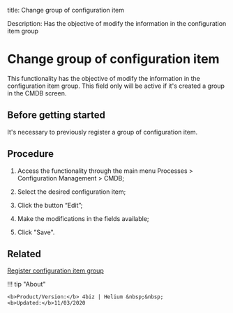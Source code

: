 title: Change group of configuration item

Description: Has the objective of modify the information in the configuration item group
# Change group of configuration item

This functionality has the objective of modify the information in the configuration item group. This field only will be active if it's created a group in the CMDB screen.

Before getting started
--------------------------

It's necessary to previously register a group of configuration item.

Procedure
-------------

1.  Access the functionality through the main menu Processes \> Configuration
    Management \> CMDB;

2.  Select the desired configuration item;

3.  Click the button “Edit”;

4.  Make the modifications in the fields available;

5.  Click "Save".

Related
-----------

[Register configuration item group](/en-us/4biz-helium/processes/configuration/configuration/register-configuration-item-group.html)


!!! tip "About"

    <b>Product/Version:</b> 4biz | Helium &nbsp;&nbsp;
    <b>Updated:</b>11/03/2020
